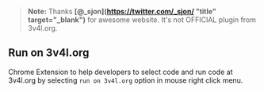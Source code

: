 > **Note:** Thanks **[@_sjon](https://twitter.com/_sjon/  "title" target="_blank")** for awesome website. It's not OFFICIAL plugin from 3v4l.org.

## Run on 3v4l.org

Chrome Extension to help developers to select code and run code at 3v4l.org by selecting `run on 3v4l.org` option in mouse right click menu.

